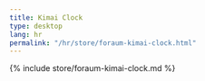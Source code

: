 ```yaml
---
title: Kimai Clock
type: desktop
lang: hr
permalink: "/hr/store/foraum-kimai-clock.html"
---
```


{% include store/foraum-kimai-clock.md %}
